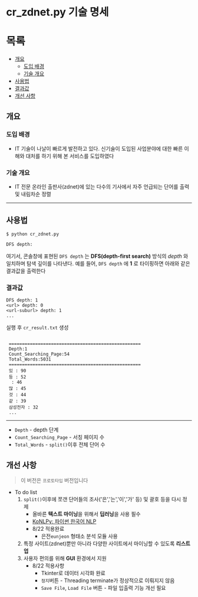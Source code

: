 # cr_zdnet.py 기술 명세
# 목록
  - [개요](#개요)
    - [도입 배경](#도입-배경)
    - [기술 개요](#기술-개요)
  - [사용법](#사용법)
  - [결과값](#결과값)
  - [개선 사항](#개선-사항)
## 개요
### 도입 배경
* IT 기술이 나날이 빠르게 발전하고 있다. 신기술이 도입된 사업분야에 대한 빠른 이해와 대처를 하기 위해 본 서비스를 도입하였다  
### 기술 개요
* IT 전문 온라인 출판사(zdnet)에 있는 다수의 기사에서 자주 언급되는 단어를 출력 및 내림차순 정렬
-----------------
## 사용법
```
$ python cr_zdnet.py

DFS depth: 
```
여기서, 콘솔창에 표현된 `DFS depth` 는 **DFS(depth-first search)** 방식의 _depth_ 와 일치하며 탐색 깊이를 나타낸다. 
예를 들어, `DFS depth` 에 **1** 로 타이핑하면 아래와 같은 결과값을 출력한다
### 결과값
```
DFS depth: 1
<url> depth: 0
<url-suburl> depth: 1
...
```
실행 후 `cr_result.txt` 생성 
```

 ==================================================
 Depth:1
 Count_Searching_Page:54
 Total_Words:5031
 ==================================================
 있 : 90
 등 : 52
  : 46
 많 : 45
 것 : 44
 같 : 39
 삼성전자 : 32
 ...
```
-----------------
* `Depth` - depth 단계
* `Count_Searching_Page` - 서칭 페이지 수
* `Total_Words` - `split()`이후 전체 단어 수
## 개선 사항
> 이 버전은 `프로토타입` 버전입니다
* To do list
  1. `split()`이후에 쪼갠 단어들의 조사('은','는','이','가' 등) 및 괄호 등을 다시 정제
     - 올바른 **텍스트 마이닝**을 위해서 **딥러닝**을 사용 필수
     - [KoNLPy: 파이썬 한국어 NLP](http://konlpy.org/ko/latest/)
     - 8/22 적용완료 
        - 은전`eunjeon` 형태소 분석 모듈 사용
  2. 특정 사이트(zdnet)뿐만 아니라 다양한 사이트에서 마이닝할 수 있도록 **리스트업**
  3. 사용자 편의를 위해 **GUI** 환경에서 지원
     - 8/22 적용사항
        - Tkinter로 데이터 시각화 완료
        - `정지`버튼 - Threading terminate가 정상적으로 이뤄지지 않음
        - `Save File`, `Load File` 버튼 - 파일 입출력 기능 개선 필요
      
